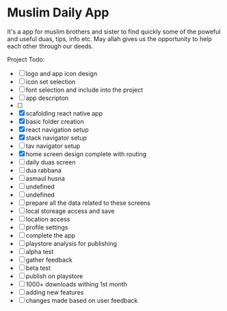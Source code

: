 # Muslim Daily App

It's a app for muslim brothers and sister to find quickly some of the 
poweful and useful duas, tips, info etc. May allah gives us the opportunity to help each other through our deeds.


Project Todo:

- [ ]  logo and app icon design
- [ ]  icon set selection
- [ ]  font selection and include into the project
- [ ]  app descripton
- [ ]  
- [x]  scafolding react native app
- [x]  basic folder creation
- [x]  react navigation setup
- [x]  stack navigator setup
- [ ]  tav navigator setup
- [x]  home screen design complete with routing
- [ ]  daily duas screen
- [ ]  dua rabbana
- [ ]  asmaul husna
- [ ]  undefined
- [ ]  undefined
- [ ]  prepare all the data related to these screens
- [ ]  local storeage access and save
- [ ]  location access
- [ ]  profile settings
- [ ]  complete the app
- [ ]  playstore analysis for publishing
- [ ]  alpha test
- [ ]  gather feedback
- [ ]  beta test
- [ ]  publish on playstore
- [ ]  1000+ downloads withing 1st month
- [ ]  adding new features
- [ ]  changes made based on user feedback
